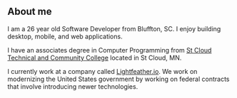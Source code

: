 ## About me

I am a 26 year old Software Developer from Bluffton, SC. I enjoy building desktop, mobile, and web applications.

I have an associates degree in Computer Programming from [St Cloud Technical and Community College](https://www.sctcc.edu/) located in St Cloud, MN.

I currently work at a company called [Lightfeather.io](https://lightfeather.io/). We work on modernizing the United States government by working on federal contracts that involve introducing newer technologies.
